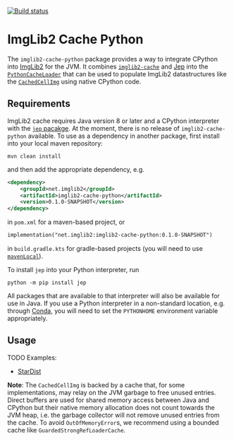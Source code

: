 [![Build status](https://github.com/hanslovsky/imglib2-cache-python/actions/workflows/build.yaml/badge.svg)](https://github.com/hanslovsky/imglib2-cache-python/actions/workflows/build.yaml)

# ImgLib2 Cache Python

The `imglib2-cache-python` package provides a way to integrate CPython into [ImgLib2](https://github.com/imglib/imglib2) for the JVM. It combines [`imglib2-cache`](https://github.com/imglib/imglib2-cache) and [Jep](https://github.com/ninia/jep) into the [`PythonCacheLoader`](src/main/java/net/imglib2/cache/python/PythonCacheLoader.java) that can be used to populate ImgLib2 datastructures like the [`CachedCellImg`](https://github.com/imglib/imglib2-cache/blob/master/src/main/java/net/imglib2/cache/img/CachedCellImg.java) using native CPython code.

## Requirements

ImgLib2 cache requires Java version 8 or later and a CPython interpreter with the [`jep` pacakge](https://pypi.org/project/jep/). At the moment, there is no release of `imglib2-cache-python` available. To use as a dependency in another package, first install into your local maven repository:

``` shell
mvn clean install
```
and then add the appropriate dependency, e.g.

``` xml
<dependency>
	<groupId>net.imglib2</groupId>
	<artifactId>imglib2-cache-python</artifactId>
	<version>0.1.0-SNAPSHOT</version>
</dependency>
```
in `pom.xml` for a maven-based project, or
``` xml
implementation("net.imglib2:imglib2-cache-python:0.1.0-SNAPSHOT")
```
in `build.gradle.kts` for gradle-based projects (you will need to use [`mavenLocal`](https://docs.gradle.org/current/userguide/declaring_repositories.html#sec:case-for-maven-local)).

To install `jep` into your Python interpreter, run
``` shell
python -m pip install jep
```
All packages that are available to that interpreter will also be available for use in Java. If you use a Python interpreter in a non-standard location, e.g. through [Conda](https://conda.io/), you will need to set the `PYTHONHOME` environment variable appropriately.

## Usage

TODO
Examples:
 - [StarDist](src/test/java/net/imglib2/cache/python/examples/StarDist.java)

**Note**: The `CachedCellImg` is backed by a cache that, for some implementations, may relay on the JVM garbage to free unused entries. Direct buffers are used for shared memory access between Java and CPython but their native memory allocation does not count towards the JVM heap, i.e. the garbage collector will not remove unused entries from the cache. To avoid `OutOfMemoryError`s, we recommend using a bounded cache like `GuardedStrongRefLoaderCache`.
